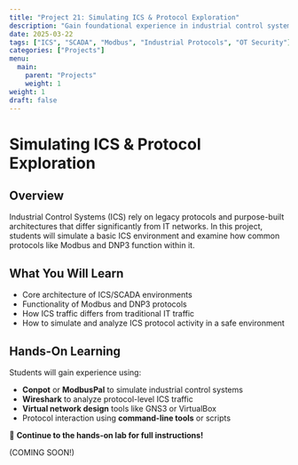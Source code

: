 ```yaml
---
title: "Project 21: Simulating ICS & Protocol Exploration"
description: "Gain foundational experience in industrial control systems by simulating an ICS environment and analyzing key protocols like Modbus and DNP3."
date: 2025-03-22
tags: ["ICS", "SCADA", "Modbus", "Industrial Protocols", "OT Security"]
categories: ["Projects"]
menu:
  main:
    parent: "Projects"
    weight: 1
weight: 1
draft: false
---
```


# Simulating ICS & Protocol Exploration

## Overview
Industrial Control Systems (ICS) rely on legacy protocols and purpose-built architectures that differ significantly from IT networks. In this project, students will simulate a basic ICS environment and examine how common protocols like Modbus and DNP3 function within it.

## What You Will Learn
- Core architecture of ICS/SCADA environments
- Functionality of Modbus and DNP3 protocols
- How ICS traffic differs from traditional IT traffic
- How to simulate and analyze ICS protocol activity in a safe environment

## Hands-On Learning
Students will gain experience using:
- **Conpot** or **ModbusPal** to simulate industrial control systems
- **Wireshark** to analyze protocol-level ICS traffic
- **Virtual network design** tools like GNS3 or VirtualBox
- Protocol interaction using **command-line tools** or scripts

🔗 **Continue to the hands-on lab for full instructions!**

(COMING SOON!)